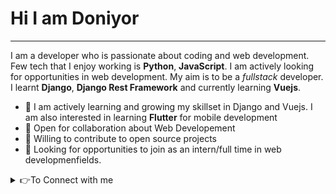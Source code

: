 # Hi I am Doniyor

___

I am a developer who is passionate about coding and web development. Few tech that I enjoy working is **Python**, **JavaScript**. I am actively looking for opportunities
in web development. My aim is to be a *fullstack* developer. I learnt **Django**, **Django Rest Framework** and currently learning **Vuejs**.


* 👨 I am actively learning and growing my skillset in Django and Vuejs. I am also interested in learning **Flutter** for mobile development
* 🔭 Open for collaboration about Web Developement
* 🌱 Willing to contribute to open source projects
* 👯 Looking for opportunities to join as an intern/full time in web developmenfields.


<details>
  <summary>👉To Connect with me</summary>
   
   [img src="https://img.shields.io/badge/instagram-%23E4405F.svg?&style=for-the-badge&logo=instagram&logoColor=white"](https://www.instagram.com/gayratovic77/) 
   [I'm an inline-style link](https://www.google.com)

</details>
